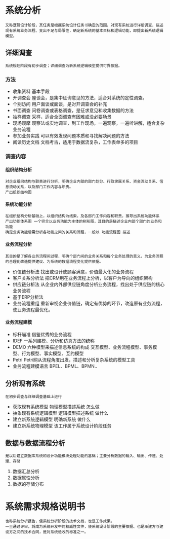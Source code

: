 # 系统分析
    又称逻辑设计阶段，其任务是根据系统设计任务书确定的范围，对现有系统进行详细调查，描述现有系统业务流程、支出不足与局限性，确定新系统的基本目标和逻辑功能，即提出新系统逻辑模型。

## 详细调查
    系统规划阶段有初步调查；详细调查为新系统逻辑模型提供可靠依据。
### 方法
- 收集资料 基本手段
- 开调查会 座谈会，是集中征询意见的方法，适合对系统的定性调查。
- 个别访问 用户面谈或面谈，是对开调查会的补充
- 书面调查 问卷调查或表格调查，是征求意见和收集数据的方法
- 抽样调查 采样，适合全面调查有困难或没必要场景
- 现场观摩 观察法或实地调查，到工作现场，一遍观察，一遍听讲解，适合复杂业务流程
- 参加业务实践 可以有效发现问题本质和寻找解决问题的方法
- 阅读历史文档 文档考古，适用于数据流复杂，工作表单多的项目

### 调查内容
#### 组织结构分析
    对企业组织结构与职责进行分析，明确企业内部的部门划分、行政隶属关系、资金流动关系、信息流动关系，以及部门工作内容与职责。
    产出组织结构图

#### 系统功能分析
    在组织结构分析基础上，以组织结构为线索，及各部门工作内容和职责，推导出系统功能体系
    产出功能体系图 一个完全以业务功能为主体的树形图，其目的是描述企业内部个部门的业务和功能
    确定业务功能后需分析各功能之间的关系和流程，一般以 功能流程图 描述

#### 业务流程分析
    其目的是了解各业务流程间过程，明确个部门间的业务关系和每个业务处理的意义，为业务流程的合理化改造提供建议、为系统的数据流程变化提供依据。
- 价值链分析法 找出或设计使顾客满意，价值最大化的业务流程
- 客户关系分析法 把CRM用在业务流程上分析，以客户为导向的组织架构
- 供应链分析法 从企业内外部供应链角度分析业务流程，找出处于供应链的核心业务流程
- 基于ERP分析法
- 业务流程重组 重新审视企业价值链，确定有优势的环节，改造原有业务流程，使业务流程最优化。

#### 业务流程建模
- 标杆瞄准 借鉴优秀的业务流程
- IDEF 一系列建模、分析和仿真方法的统称
- DEMO 六种模型来描述信息系统的构成 交互模型、业务流程模型、事务模型、行为模型、事实模型、互约模型
- Petri Petri网从流程角度出发，描述和分析复杂系统的模型工具
- 业务流程建模语言 BPEL、BPML、BPMN..



## 分析现有系统 
    在初步调查与详细调查基础上进行

- 获取现有系统模型 物理模型描述系统 怎么做
- 抽象现有系统逻辑模型 逻辑模型描述系统 做什么
- 建立新系统逻辑模型 明确新系统 做什么
- 建立新系统物理模型 该工作属于系统设计阶段任务


## 数据与数据流程分析
    是以后建立数据库系统和设计功能模块处理功能的基础；主要分析数据的输入、输出、传递、处理、存储
1. 数据汇总分析
2. 数据属性分析
3. 数据的存储分布

# 系统需求规格说明书
    也称系统分析报告，使系统分析阶段的技术文档，也是工作成果。
    一旦通过评审，将成为系统开发中的权威性文件，使系统设计阶段的主要依据、也是承建方与建设方之间的技术合同，是对系统验收的标准之一。